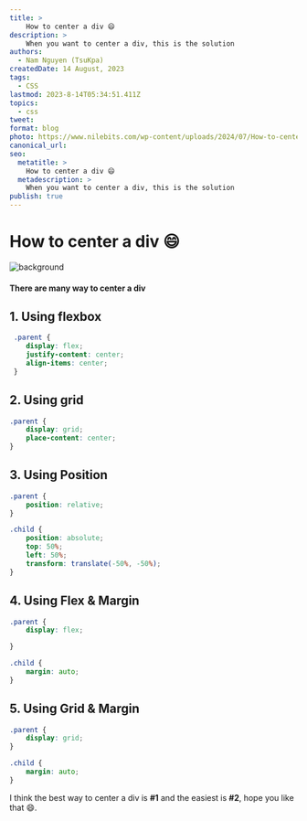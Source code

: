 ```yaml
---
title: >
    How to center a div 😄
description: >
    When you want to center a div, this is the solution
authors:
  - Nam Nguyen (TsuKpa)
createdDate: 14 August, 2023
tags:
  - CSS
lastmod: 2023-8-14T05:34:51.411Z
topics:
  - css
tweet:
format: blog
photo: https://www.nilebits.com/wp-content/uploads/2024/07/How-to-center-a-Div-in-HTML-and-CSS.png
canonical_url:
seo:
  metatitle: >
    How to center a div 😄
  metadescription: >
    When you want to center a div, this is the solution
publish: true
---
```


# How to center a div 😄

![background](https://images.headlines.pw/topnews-2017/imgs/71/49/7149225247bfd8cb6d0b555bb9d160ab188cf605_640_397.jpg)

#### There are many way to center a div

## 1. Using flexbox

```css
 .parent {
    display: flex;
    justify-content: center;
    align-items: center;
 }
 ```

## 2. Using grid

```css
.parent {
    display: grid;
    place-content: center;
}
```

## 3. Using Position

```css
.parent {
    position: relative;
}

.child {
    position: absolute;
    top: 50%;
    left: 50%;
    transform: translate(-50%, -50%);
}
```

## 4. Using Flex & Margin

```css
.parent {
    display: flex;

}

.child {
    margin: auto;
}
```

## 5. Using Grid & Margin

```css
.parent {
    display: grid;
}

.child {
    margin: auto;
}
```

I think the best way to center a div is __#1__ and the easiest is __#2__, hope you like that 😄.
